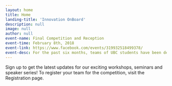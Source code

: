 ```yaml
---
layout: home
title: Home
landing-title: 'Innovation OnBoard'
description: null
image: null
author: null
event-name: Final Competition and Reception
event-time: February 8th, 2018
event-link: https://www.facebook.com/events/319932518499378/
event-desc: For the past six months, teams of UBC students have been developing innovative new products while perfecting their products and learning the basics of entrepreneurship. Six competitors with ideas ranging from renewable coffee cups made from coffee grounds to portable electron microscopes have made it to the finals. Watch these teams face off in one last pitch - up for grabs are cash prizes up to $10,000 and more! Be the first to learn about the future of innovation! To buy tickets click <a href="https://tinyurl.com/yczotwco">here</a> (free for students).
---
```


Sign up to get the latest updates for our exciting workshops, seminars and speaker series! To register your team for the competition, visit the Registration page.